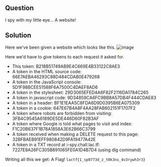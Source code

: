 ## Question
I spy with my little eye... A website!

## Solution
Here we've been given a website which looks like this.
![image](https://github.com/user-attachments/assets/3ec459fa-8c13-4899-8e2d-bef20f0b7875)

Here we'd have to give tokens to each request it asked for.
* This token: B218B51749AB9E4C669E4B33122C8AE3
* A token in the HTML source code: 66E7AEBA46293C88D484CDAB0E479268
* A token in the JavaScript console: 5D1F98BCEE51588F6A7500C4DAEF8AD6
* A token in the stylesheet: 29D3065EFED4A6F82F2116DA1784C265
* A token in javascript code: 9D34859CA6FC9BB8A57DB4F444CDAE83
* A token in a header: BF1E1EAA5C8FDA6D9D0395B6EA075309
* A token in a cookie: 647E67B4A8F4AA28FAB602151F1707F2
* A token where robots are forbidden from visiting: 3FB4C9545A6189DE5DE446D60F82B3AF
* A token where Google is told what pages to visit and index: F1C20B637F1B78A1858A3E62B66C3799
* A token received when making a DELETE request to this page: 32BFBAEB91EFF980842D9FA19477A42E
* A token in a TXT record at i-spy.chall.lac.tf: 7227E8A26FC305B891065FE0A1D4B7D4 (using dig command)

Writing all this we get: A Flag! `lactf{1_sp0773d_z_t0k3ns_4v3rywh3r3}`
